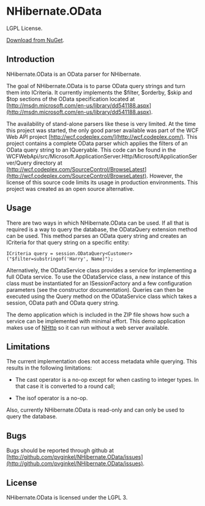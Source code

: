 # NHibernate.OData

LGPL License.

[Download from NuGet](http://nuget.org/packages/NHibernate.OData).

## Introduction

NHibernate.OData is an OData parser for NHibernate.

The goal of NHibernate.OData is to parse OData query strings and turn them
into ICriteria. It currently implements the $filter, $orderby, $skip and
$top sections of the OData specification located at
[http://msdn.microsoft.com/en-us/library/dd541188.aspx](http://msdn.microsoft.com/en-us/library/dd541188.aspx).

The availability of stand-alone parsers like these is very limited. At the time
this project was started, the only good parser available was part
of the WCF Web API project [http://wcf.codeplex.com/](http://wcf.codeplex.com/).
This project contains a complete OData parser which applies the filters
of an OData query string to an IQueryable. This code can be found in the
WCFWebApi/src/Microsoft.ApplicationServer.Http/Microsoft/ApplicationServer/Query
directory at [http://wcf.codeplex.com/SourceControl/BrowseLatest](http://wcf.codeplex.com/SourceControl/BrowseLatest).
However, the license of this source code limits its usage in production
environments. This project was created as an open source alternative.

## Usage

There are two ways in which NHibernate.OData can be used. If all that is required
is a way to query the database, the ODataQuery extension method can be used.
This method parses an OData query string and creates an ICriteria for that
query string on a specific entity:

    ICriteria query = session.ODataQuery<Customer>("$filter=substringof('Harry', Name)");

Alternatively, the ODataService class provides a service for implementing
a full OData service. To use the ODataService class, a new instance of this
class must be instantiated for an ISessionFactory and a few configuration
parameters (see the constructor documentation). Queries can then be
executed using the Query method on the ODataService class which takes a
session, OData path and OData query string.

The demo application which is included in the ZIP file shows how such a service
can be implemented with minimal effort. This demo application makes use of
[NHttp](http://github.com/pvginkel/NHttp) so it can run without a web
server available.

## Limitations

The current implementation does not access metadata while querying. This
results in the following limitations:

* The cast operator is a no-op except for when casting to integer types. In that case it is converted to a round call;

* The isof operator is a no-op.

Also, currently NHibernate.OData is read-only and can only be used to query
the database.

## Bugs

Bugs should be reported through github at
[http://github.com/pvginkel/NHibernate.OData/issues](http://github.com/pvginkel/NHibernate.OData/issues).

## License

NHibernate.OData is licensed under the LGPL 3.
